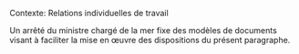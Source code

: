 Contexte: Relations individuelles de travail

Un arrêté du ministre chargé de la mer fixe des modèles de documents visant à faciliter la mise en œuvre des dispositions du présent paragraphe.